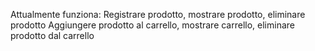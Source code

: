 Attualmente funziona:
Registrare prodotto, mostrare prodotto, eliminare prodotto
Aggiungere prodotto al carrello, mostrare carrello, eliminare prodotto dal carrello

